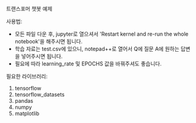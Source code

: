 트랜스포머 챗봇 예제



사용법:
 - 모든 파일 다운 후, jupyter로 열으셔서 'Restart kernel and re-run the whole notebook'을 해주시면 됩니다.
 - 학습 자료는 test.csv에 있으니, notepad++로 열어서 Q에 질문 A에 원하는 답변을 넣어주시면 됩니다.
 - 필요에 따라 learning_rate 및 EPOCHS 값을 바꿔주셔도 좋습니다.


 
필요한 라이브러리:
1. tensorflow
2. tensorflow_datasets
3. pandas
4. numpy
5. matplotlib
